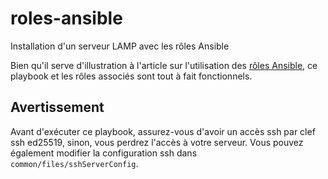# roles-ansible
Installation d'un serveur LAMP avec les rôles Ansible

Bien qu'il serve d'illustration à l'article sur l'utilisation des [rôles Ansible](https://buzut.fr/tirer-toute-puissance-dansible-roles/), ce playbook et les rôles associés sont tout à fait fonctionnels.

## Avertissement
Avant d'exécuter ce playbook, assurez-vous d'avoir un accès ssh par clef ssh ed25519, sinon, vous perdrez l'accès à votre serveur. Vous pouvez également modifier la configuration ssh dans `common/files/sshServerConfig`.

